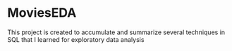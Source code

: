 # MoviesEDA
This project is created to accumulate and summarize several techniques in SQL that I learned for exploratory data analysis
